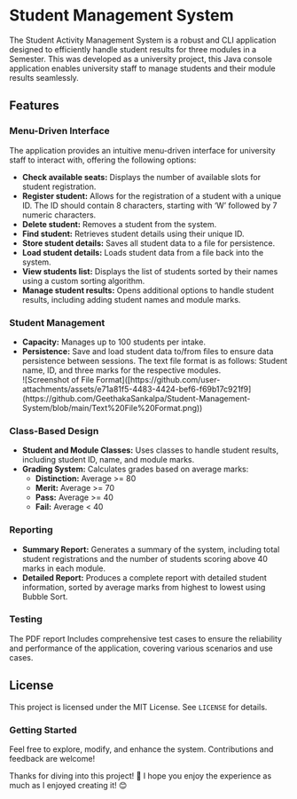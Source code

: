 <h1> Student Management System </h1>
<p> The Student Activity Management System is a robust and CLI application designed to efficiently handle student results for three modules in a Semester. 
This was developed as a university project, this Java console application enables university staff to manage students and their module results seamlessly. </p>

<h2>Features</h2>
    
<h3>Menu-Driven Interface</h3>
<p>The application provides an intuitive menu-driven interface for university staff to interact with, offering the following options:</p>
<ul>
    <li><strong>Check available seats:</strong> Displays the number of available slots for student registration.</li>
    <li><strong>Register student:</strong> Allows for the registration of a student with a unique ID. The ID should contain 8 characters, starting with ‘W’ followed by 7 numeric characters. </li>
    <li><strong>Delete student:</strong> Removes a student from the system.</li>
    <li><strong>Find student:</strong> Retrieves student details using their unique ID.</li>
    <li><strong>Store student details:</strong> Saves all student data to a file for persistence.</li>
    <li><strong>Load student details:</strong> Loads student data from a file back into the system.</li>
    <li><strong>View students list:</strong> Displays the list of students sorted by their names using a custom sorting algorithm.</li>
    <li><strong>Manage student results:</strong> Opens additional options to handle student results, including adding student names and module marks.</li>
</ul>

<h3>Student Management</h3>
<ul>
    <li><strong>Capacity:</strong> Manages up to 100 students per intake.</li>
    <li><strong>Persistence:</strong> Save and load student data to/from files to ensure data persistence between sessions. The text file format is as follows: Student name, ID, and three marks for the respective modules. </li>
    ![Screenshot of File Format]([https://github.com/user-attachments/assets/e71a81f5-4483-4424-bef6-f69b17c921f9](https://github.com/GeethakaSankalpa/Student-Management-System/blob/main/Text%20File%20Format.png))

</ul>

<h3>Class-Based Design</h3>
<ul>
    <li><strong>Student and Module Classes:</strong> Uses classes to handle student results, including student ID, name, and module marks.</li>
    <li><strong>Grading System:</strong> Calculates grades based on average marks:
        <ul>
            <li><strong>Distinction:</strong> Average >= 80</li>
            <li><strong>Merit:</strong> Average >= 70</li>
            <li><strong>Pass:</strong> Average >= 40</li>
            <li><strong>Fail:</strong> Average < 40</li>
        </ul>
    </li>
</ul>


<h3>Reporting</h3>
<ul>
    <li><strong>Summary Report:</strong> Generates a summary of the system, including total student registrations and the number of students scoring above 40 marks in each module.</li>
    <li><strong>Detailed Report:</strong> Produces a complete report with detailed student information, sorted by average marks from highest to lowest using Bubble Sort.</li>
</ul>

<h3>Testing</h3>
<p>The PDF report Includes comprehensive test cases to ensure the reliability and performance of the application, covering various scenarios and use cases.</p>

## License

This project is licensed under the MIT License. See `LICENSE` for details.

<h3> Getting Started </h3>
<p>Feel free to explore, modify, and enhance the system. Contributions and feedback are welcome!</p>

<p> Thanks for diving into this project! 🌟 I hope you enjoy the experience as much as I enjoyed creating it! 😊 </p>
